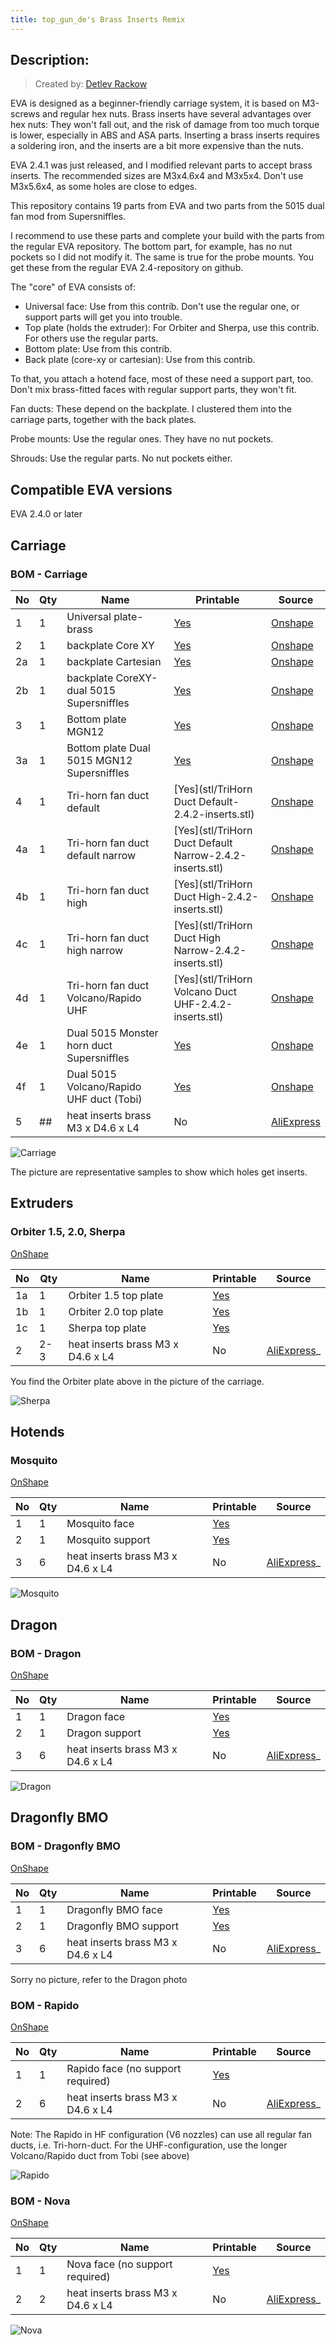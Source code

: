 ```yaml
---
title: top_gun_de's Brass Inserts Remix
---
```


## Description:
> Created by: [Detlev Rackow](https://github.com/top-gun)

EVA is designed as a beginner-friendly carriage system, it is based on M3-screws and regular hex nuts. Brass inserts have several advantages over hex nuts: They won't fall out, and the risk of damage from too much torque is lower, especially in ABS and ASA parts. Inserting a brass inserts requires a soldering iron, and the inserts are a bit more expensive than the nuts.

EVA 2.4.1 was just released, and I modified relevant parts to accept brass inserts. The recommended sizes are M3x4.6x4 and M3x5x4. Don't use M3x5.6x4, as some holes are close to edges.

This repository contains 19 parts from EVA and two parts from the 5015 dual fan mod from Supersniffles.

I recommend to use these parts and complete your build with the parts from the regular EVA repository. The bottom part, for example, has no nut pockets so I did not modify it. The same is true for the probe mounts. You get these from the regular EVA 2.4-repository on github.

The "core" of EVA consists of:
- Universal face: Use from this contrib. Don't use the regular one, or support parts will get you into trouble.
- Top plate (holds the extruder): For Orbiter and Sherpa, use this contrib. For others use the regular parts.
- Bottom plate: Use from this contrib.
- Back plate (core-xy or cartesian): Use from this contrib.

To that, you attach a hotend face, most of these need a support part, too. Don't mix brass-fitted faces with regular support parts, they won't fit.

Fan ducts: These depend on the backplate. I clustered them into the carriage parts, together with the back plates.

Probe mounts: Use the regular ones. They have no nut pockets.

Shrouds: Use the regular parts. No nut pockets either.


## Compatible EVA versions

EVA 2.4.0 or later

## Carriage
### BOM - Carriage

| No | Qty | Name                                           | Printable | Source
| -- | --- | ---------------------------------------------- | --------- | -------
| 1  | 1   | Universal plate-brass                        | [Yes](stl/universal_face-2.4.1-inserts.stl) | [Onshape](https://cad.onshape.com/documents/74778ed34247d7556e100400/w/a58d330b6eac41d3ee1d6257/e/2d71e9f03f608830dc147b9e)
| 2  | 1   | backplate Core XY                            | [Yes](stl/back_corexy-2.4.1-inserts.stl)        |  [Onshape](https://cad.onshape.com/documents/74778ed34247d7556e100400/w/a58d330b6eac41d3ee1d6257/e/5f6109f91396259629d149cf)
| 2a | 1   | backplate Cartesian                          | [Yes](stl/back_cartesian-2.4.1-inserts.stl)        |  [Onshape](https://cad.onshape.com/documents/94ffc61ea8de2e8b4d175cb5/w/45370a8d35a588c223676b4b/e/29da292ee8a01c0ce953947a)
| 2b | 1   | backplate CoreXY-dual 5015 Supersniffles     | [Yes](stl/dual_5015_back_v3_heat_inserts.stl)        |  [Onshape](https://cad.onshape.com/documents/79d9ad219cc5cc9ce0dcf704/w/b53269836ac593db847c52c7/e/6edbe9540efb021b6a6e376c)
| 3  | 1   | Bottom plate MGN12                           | [Yes](stl/bottom_mgn12_short_duct-inserts.stl)        |  [Onshape](https://cad.onshape.com/documents/74778ed34247d7556e100400/w/a58d330b6eac41d3ee1d6257/e/884e27c8b1dbb4fb2e92761c)
| 3a | 1   | Bottom plate Dual 5015 MGN12 Supersniffles   | [Yes](stl/dual_5015_bottom_v3.stl)        |  [Onshape](https://cad.onshape.com/documents/9c252f9471d1d23ee56d6b70/w/959fe6d1b6f12c8dfe326720/e/2e778d9372bc94c95344f2a8)
| 4  | 1   | Tri-horn fan duct default                    | [Yes](stl/TriHorn Duct Default-2.4.2-inserts.stl)        |  [Onshape](https://cad.onshape.com/documents/0032726621935a272d71ecdd/w/8c7ff9e179be83096c43302e/e/2895bb5dddef3b905fc26f3c?configuration=List_LoFJO9VgV4Gpxp%3DDefault%3BList_ay6IJmGiZEoJuq%3DDefault&renderMode=0&uiState=61c9daeb5ae6fe74d6b1218e)
| 4a | 1   | Tri-horn fan duct default narrow             | [Yes](stl/TriHorn Duct Default Narrow-2.4.2-inserts.stl)        |  [Onshape](https://cad.onshape.com/documents/0032726621935a272d71ecdd/w/8c7ff9e179be83096c43302e/e/2895bb5dddef3b905fc26f3c?configuration=List_LoFJO9VgV4Gpxp%3DDefault%3BList_ay6IJmGiZEoJuq%3DDefault&renderMode=0&uiState=61c9daeb5ae6fe74d6b1218e)
| 4b | 1   | Tri-horn fan duct high                       | [Yes](stl/TriHorn Duct High-2.4.2-inserts.stl)        |  [Onshape](https://cad.onshape.com/documents/0032726621935a272d71ecdd/w/8c7ff9e179be83096c43302e/e/2895bb5dddef3b905fc26f3c?configuration=List_LoFJO9VgV4Gpxp%3DDefault%3BList_ay6IJmGiZEoJuq%3DDefault&renderMode=0&uiState=61c9daeb5ae6fe74d6b1218e)
| 4c | 1   | Tri-horn fan duct high narrow                | [Yes](stl/TriHorn Duct High Narrow-2.4.2-inserts.stl)        |  [Onshape](https://cad.onshape.com/documents/0032726621935a272d71ecdd/w/8c7ff9e179be83096c43302e/e/2895bb5dddef3b905fc26f3c?configuration=List_LoFJO9VgV4Gpxp%3DDefault%3BList_ay6IJmGiZEoJuq%3DDefault&renderMode=0&uiState=61c9daeb5ae6fe74d6b1218e)
| 4d | 1   | Tri-horn fan duct Volcano/Rapido UHF         | [Yes](stl/TriHorn Volcano Duct UHF-2.4.2-inserts.stl)        |  [Onshape](https://cad.onshape.com/documents/0032726621935a272d71ecdd/w/8c7ff9e179be83096c43302e/e/2895bb5dddef3b905fc26f3c?configuration=List_LoFJO9VgV4Gpxp%3DDefault%3BList_ay6IJmGiZEoJuq%3DDefault&renderMode=0&uiState=61c9daeb5ae6fe74d6b1218e)
| 4e | 1   | Dual 5015 Monster horn duct Supersniffles    | [Yes](stl/dual_5015_monster_horns_duct_v2.3_heat_inserts.stl)        |  [Onshape](https://cad.onshape.com/documents/9c252f9471d1d23ee56d6b70/w/959fe6d1b6f12c8dfe326720/e/18901272a3158b3c621a46d2)
| 4f | 1   | Dual 5015 Volcano/Rapido UHF duct (Tobi)     | [Yes](stl/horn-rapido-uhf-2.4.1-inserts.stl)        |  [Onshape](https://cad.onshape.com/documents/d0c8871ffd12a03b94cb6b30/w/60becf0a1f7f2dc8485e1bea/e/336a4f443bbbc477c9fbf4a0)
| 5  | ##  | heat inserts brass M3 x D4.6 x L4              | No        | [AliExpress](https://aliexpress.com/item/4000232858343.html)

![Carriage](assets/eva-core.jpg)

The picture are representative samples to show which holes get inserts.


## Extruders

### Orbiter 1.5, 2.0, Sherpa

[OnShape](https://cad.onshape.com/documents/081c89accea9ca68cd29ad9c/w/f873c4d34a84bfc1296409af/e/5655d7163b5af97b4bedc0b3)

| No | Qty | Name                                           | Printable | Source
| -- | --- | ---------------------------------------------- | --------- | -------
| 1a | 1   | Orbiter 1.5 top plate                          | [Yes](stl/top_orbiter_mgn12-2.4.1-inserts.stl) |
| 1b | 1   | Orbiter 2.0 top plate                          | [Yes](stl/top_orbiter_2_0_mgn12-2.4.1-inserts.stl)        |
| 1c | 1   | Sherpa top plate                               | [Yes](stl/top_sherpa_mgn12-2.4.1-inserts.stl)        |
| 2  | 2-3 | heat inserts brass M3 x D4.6 x L4                | No        | [AliExpress](https://aliexpress.com/item/4000232858343.html)_

You find the Orbiter plate above in the picture of the carriage.

![Sherpa](assets/sherpa.jpg)


## Hotends

### Mosquito

[OnShape](https://cad.onshape.com/documents/e2f2c2613337efae0a2ac6ae/w/d2d9cbef6cf272c261c0f9dd/e/01d1565488059980d5f63a9d)

| No | Qty | Name                                           | Printable | Source
| -- | --- | ---------------------------------------------- | --------- | -------
| 1  | 1   | Mosquito face                                  | [Yes](stl/mosquito_face-2.4.1-r2-insert.stl) |
| 2  | 1   | Mosquito support                               | [Yes](stl/mosquito_support-2.4.1-insert.stl)        |
| 3  | 6   | heat inserts brass M3 x D4.6 x L4                | No        | [AliExpress](https://aliexpress.com/item/4000232858343.html)_

![Mosquito](assets/Mosquito.JPG)

## Dragon
### BOM - Dragon

[OnShape](https://cad.onshape.com/documents/1ac22bf6c80ea191b6a184f7/w/7e460058ed8bcbd3f81da267/e/c3f35f6b538adc71dcb7ffb1)

| No | Qty | Name                                           | Printable | Source
| -- | --- | ---------------------------------------------- | --------- | -------
| 1  | 1   | Dragon face                                  | [Yes](stl/dragon_face-2.4.1-inserts.stl) |
| 2  | 1   | Dragon support                               | [Yes](stl/v6_support-2.4.1-insert.stl)        |
| 3  | 6   | heat inserts brass M3 x D4.6 x L4              | No        | [AliExpress](https://aliexpress.com/item/4000232858343.html)_

![Dragon](assets/Dragon.JPG)

## Dragonfly BMO
### BOM - Dragonfly BMO

[OnShape](https://cad.onshape.com/documents/4c8353d7e6e4a8f4d1b76e65/w/0a82330b0b30b282d7d53988/e/12106137cd4e147d7a075002)

| No | Qty | Name                                           | Printable | Source
| -- | --- | ---------------------------------------------- | --------- | -------
| 1  | 1   | Dragonfly BMO face                             | [Yes](stl/bmo_face-2.4.1-inserts.stl) |
| 2  | 1   | Dragonfly BMO support                          | [Yes](stl/bmo_support-2.4.1-inserts.stl)        |
| 3  | 6   | heat inserts brass M3 x D4.6 x L4                | No        | [AliExpress](https://aliexpress.com/item/4000232858343.html)_

Sorry no picture, refer to the Dragon photo

### BOM - Rapido

[OnShape](https://cad.onshape.com/documents/2140634edd2879f7c6a038d7/w/9dabf35d413e6000239b7a0d/e/b796bd6e4476ec1504d2b277)

| No | Qty | Name                                           | Printable | Source
| -- | --- | ---------------------------------------------- | --------- | -------
| 1  | 1   | Rapido face (no support required)              | [Yes](stl/face_rapido-2.4.1-inserts.stl) |
| 2  | 6   | heat inserts brass M3 x D4.6 x L4                | No        | [AliExpress](https://aliexpress.com/item/4000232858343.html)_

Note: The Rapido in HF configuration (V6 nozzles) can use all regular fan ducts, i.e. Tri-horn-duct. For the UHF-configuration, use the longer Volcano/Rapido duct from Tobi (see above)

![Rapido](assets/rapido.jpg)

### BOM - Nova

[OnShape](https://cad.onshape.com/documents/8bb78da485da9d371fa15665/w/dd52173389ed5d67ba8844b7/e/8d7a6916697bb187ac26cf42)

| No | Qty | Name                                           | Printable | Source
| -- | --- | ---------------------------------------------- | --------- | -------
| 1  | 1   | Nova face (no support required)                | [Yes](stl/nova_face-2.4.1-inserts.stl) |
| 2  | 2   | heat inserts brass M3 x D4.6 x L4                | No        | [AliExpress](https://aliexpress.com/item/4000232858343.html)_

![Nova](assets/nova.jpg)


